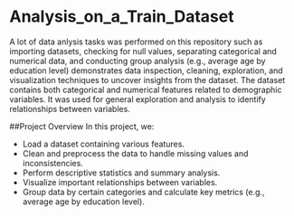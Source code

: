 # Analysis_on_a_Train_Dataset

A lot of data anlysis tasks was performed on this repository such as importing datasets, checking for null values, separating categorical and numerical data, and conducting group analysis (e.g., average age by education level) demonstrates data inspection, cleaning, exploration, and visualization techniques to uncover insights from the dataset.
The dataset contains both categorical and numerical features related to demographic variables. It was used for general exploration and analysis to identify relationships between variables.

##Project Overview
In this project, we:
-  Load a dataset containing various features.
-  Clean and preprocess the data to handle missing values and inconsistencies.
-  Perform descriptive statistics and summary analysis.
-  Visualize important relationships between variables.
-  Group data by certain categories and calculate key metrics (e.g., average age by education level).

